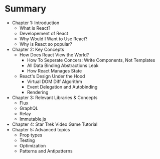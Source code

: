# Summary

* Chapter 1: Introduction
  * What is React?
  * Developement of React
  * Why Would I Want to Use React?
  * Why is React so popular?
* Chapter 2: Key Concepts
  * How Does React View the World?
    * How To Seperate Concers: Write Components, Not Templates
    * All Data Binding Abstractions Leak
    * How React Manages State
  * React's Design Under the Hood
    * Virtual DOM Diff Algorithm
    * Event Delegation and Autobinding
    * Rendering
* Chapter 3: Relevant Libraries & Concepts
  * Flux
  * GraphQL
  * Relay
  * Immutable.js
* Chapter 4: Star Trek Video Game Tutorial
* Chapter 5: Advanced topics
  * Prop types
  * Testing
  * Optimization
  * Patterns and Antipatterns